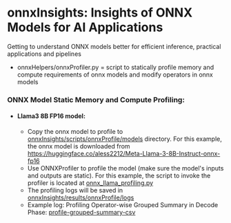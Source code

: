 # onnxInsights: Insights of ONNX Models for AI Applications
Getting to understand ONNX models better for efficient inference, practical applications and pipelines

- onnxHelpers/onnxProfiler.py = script to statically profile memory and compute requirements of onnx models and modify operators in onnx models

### ONNX Model Static Memory and Compute Profiling:
  * #### Llama3 8B FP16 model:
    * Copy the onnx model to profile to [onnxInsights/scripts/onnxProfile/models](https://github.com/shamith2/onnxInsights/tree/main/scripts/onnxProfile) directory. For this example, the onnx model is downloaded from https://huggingface.co/aless2212/Meta-Llama-3-8B-Instruct-onnx-fp16
    * Use ONNXProfiler to profile the model (make sure the model's inputs and outputs are static). For this example, the script to invoke the profiler is located at [onnx_llama_profiling.py](https://github.com/shamith2/onnxInsights/blob/main/scripts/onnxProfile/onnx_llama_profiling.py)
    * The profiling logs will be saved in [onnxInsights/results/onnxProfile/logs](https://github.com/shamith2/onnxInsights/tree/main/results/onnxProfile/logs/llama3_8b_fp16)
    * Example log: Profiling Operator-wise Grouped Summary in Decode Phase: [profile-grouped-summary-csv](https://github.com/shamith2/onnxInsights/blob/main/results/onnxProfile/logs/llama3_8b_fp16/llama3_8b_fp16_decodenPhase_grouped_summary.csv)
